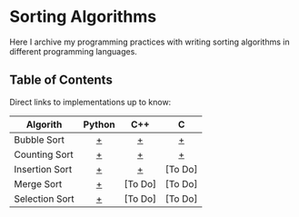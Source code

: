 # Sorting Algorithms
Here I archive my programming practices with writing sorting algorithms in different programming languages.    

## Table of Contents
Direct links to implementations up to know:   
    
| Algorith          | Python | C++ | C |
|-------------------|:------:|:---:|:---:|
|Bubble Sort | [+](https://github.com/h4med/Sorting-Algorithms/blob/main/Python/bubble_sort.py) | [+](https://github.com/h4med/Sorting-Algorithms/blob/main/C%2B%2B/bubble_sort.cpp) |[+](https://github.com/h4med/Sorting-Algorithms/blob/main/C/bubble_sort.c) 
|Counting Sort | [+](https://github.com/h4med/Sorting-Algorithms/blob/main/Python/counting_sort.py) | [+](https://github.com/h4med/Sorting-Algorithms/blob/main/C%2B%2B/counting_sort.cpp) | [+](https://github.com/h4med/Sorting-Algorithms/blob/main/C/counting_sort.c)
|Insertion Sort | [+](https://github.com/h4med/Sorting-Algorithms/blob/main/Python/insertion_sort.py) | [+](https://github.com/h4med/Sorting-Algorithms/blob/main/C%2B%2B/insertion_sort.cpp) |[To Do]
|Merge Sort | [+](https://github.com/h4med/Sorting-Algorithms/blob/main/Python/merge_sort.py) | [To Do] |[To Do]
|Selection Sort | [+](https://github.com/h4med/Sorting-Algorithms/blob/main/Python/selection_sort.py) | [To Do] | [To Do] |


